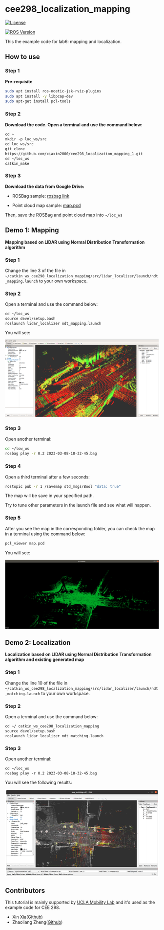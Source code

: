 # cee298_localization_mapping

[![License](https://img.shields.io/badge/license-MIT-green)](LICENSE)

[![ROS Version](https://img.shields.io/badge/ROS-Noetic-green)](https://wiki.ros.org/noetic)

This the example code for lab6: mapping and localization.

## How to use

### Step 1

**Pre-requisite**

```bash
sudo apt install ros-noetic-jsk-rviz-plugins
sudo apt install -y libpcap-dev 
sudo apt-get install pcl-tools
```

### Step 2

**Download the code. Open a terminal and use the command below:**

```
cd ~
mkdir -p loc_ws/src
cd loc_ws/src
git clone https://github.com/xiaxin2000/cee298_localization_mapping_1.git
cd ~/loc_ws
catkin_make
```

### Step 3

**Download the data from Google Drive:**

- ROSBag sample: [rosbag link](https://drive.google.com/file/d/1LYQiMRAl_39MFMlcwxHxtLVEe-fCAoZK/view?usp=sharing)

- Point cloud map sample: [map.pcd](https://drive.google.com/file/d/1YDWAhN4uz1tXbDw4xwanHIIWhBYTaNpI/view?usp=sharing)

Then, save the ROSBag and point cloud map into `~/loc_ws`

## Demo 1: Mapping

 **Mapping based on LIDAR using Normal Distribution Transformation algorithm**

### Step 1

Change the line 3 of the file in `~/catkin_ws_cee298_localization_mapping/src/lidar_localizer/launch/ndt_mapping.launch` to your own workspace. 

### Step 2

Open a terminal and use the command below:

```
cd ~/loc_ws
source devel/setup.bash
roslaunch lidar_localizer ndt_mapping.launch
```

You will see: 

![](./figs/loc1.png)

### Step 3

Open another terminal:

```bash
cd ~/low_ws
rosbag play -r 0.2 2023-03-08-18-32-45.bag
```

### Step 4

Open a third terminal after a few seconds:

```bash
rostopic pub -r 1 /savemap std_msgs/Bool "data: true"
```

The map will be save in your specified path. 

Try to tune other parameters in the launch file and see what will happen. 

### Step 5

After you see the map in the corresponding folder, you can check the map in a terminal using the command below:

```bash
pcl_viewer map.pcd
```

You will see: 

![](./figs/loc2.png)

## Demo 2: Localization 

**Localization based on LIDAR using Normal Distribution Transformation algorithm and existing generated map**

### Step 1

Change the line 10 of the file in `~/catkin_ws_cee298_localization_mapping/src/lidar_localizer/launch/ndt_matching.launch` to your own workspace. 

### Step 2

Open a terminal and use the command below:

```
cd ~/ catkin_ws_cee298_localization_mapping
source devel/setup.bash
roslaunch lidar_localizer ndt_matching.launch
```

### Step 3

Open another terminal:

```
cd ~/loc_ws
rosbag play -r 0.2 2023-03-08-18-32-45.bag
```

You will see the following results:

![](./figs/loc3.png)

## Contributors

This tutorial is mainly supported by [UCLA Mobility Lab](https://mobility-lab.seas.ucla.edu/) and it's used as the example code for CEE 298.

- Xin Xia([Github](https://github.com/xiaxin2000))
- Zhaoliang Zheng([Github](https://github.com/zhz03))

